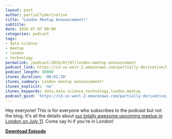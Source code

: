 ```yaml
---
layout: post
author: partiallyderivative
title: "London Meetup Announcement!"
subtitle:
date: 2016-07-07 00:00
categories: podcast
tags:
- data science
- meetup
- london
- technology
permalink: /podcast/2016/07/07/london-meetup-announcement
podcast_link: https://s3-us-west-2.amazonaws.com/partially-derivative/Partially_Derivative_London_Meetup.mp3
podcast_length: 80000
itunes_duration: '00:01:20'
itunes_summary: London meetup announcement!
itunes_explicit: 'no'
itunes_keywords: data,data science,technology,london,meetup
podcast_guid: 'https://s3-us-west-2.amazonaws.com/partially-derivative/Partially_Derivative_London_Meetup.mp3'
---
```


Hey everyone! This is for everyone who subscribes to the podcast but not the blog. It's all the details about [our totally awesome upcoming meetup in London on July 11](http://partiallyderivative.com/resources/2016/07/07/partially-derivative-london-meetup). Come say hi if you're in London!    

[**Download Episode**](https://s3-us-west-2.amazonaws.com/partially-derivative/Partially_Derivative_London_Meetup.mp3)
